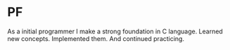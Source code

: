 # PF

As a initial programmer I make a strong foundation in C language.
Learned new concepts.
Implemented them.
And continued practicing.
